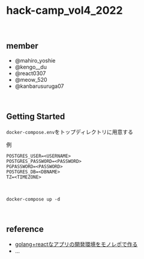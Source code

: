 # hack-camp_vol4_2022


<br>

## member
- @mahiro_yoshie
- @kengo__du
- @react0307
- @meow_520
- @kanbarusuruga07


<br>

## Getting Started

```docker-compose.env```をトップディレクトリに用意する

例
```
POSTGRES_USER=<USERNAME>
POSTGRES_PASSWORD=<PASSWORD>
PGPASSWORD=<PASSWORD>
POSTGRES_DB=<DBNAME>
TZ=<TIMEZONE>
```

<br>

```
docker-compose up -d
```

<br>


## reference
- [golang+reactなアプリの開発環境をモノレポで作る](https://zenn.dev/karabiner/articles/golang_react_monorepo)
- ...